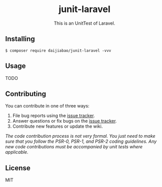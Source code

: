<h1 align="center"> junit-laravel </h1>

<p align="center"> This is an UnitTest of Laravel.</p>


## Installing

```shell
$ composer require daijiabao/junit-laravel -vvv
```

## Usage

TODO

## Contributing

You can contribute in one of three ways:

1. File bug reports using the [issue tracker](https://github.com/daijiabao/junit-laravel/issues).
2. Answer questions or fix bugs on the [issue tracker](https://github.com/daijiabao/junit-laravel/issues).
3. Contribute new features or update the wiki.

_The code contribution process is not very formal. You just need to make sure that you follow the PSR-0, PSR-1, and PSR-2 coding guidelines. Any new code contributions must be accompanied by unit tests where applicable._

## License

MIT
